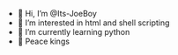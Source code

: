 - 👋 Hi, I’m @Its-JoeBoy
- 👀 I’m interested in html and shell scripting
- 🌱 I’m currently learning python
- 👑 Peace kings


<!---
Its-JoeBoy/Its-JoeBoy is a ✨ special ✨ repository because its `README.md` (this file) appears on your GitHub profile.
You can click the Preview link to take a look at your changes.
--->
